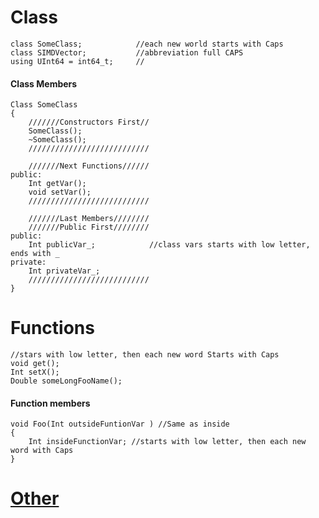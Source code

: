 # Class 
``` 
class SomeClass; 			//each new world starts with Caps
class SIMDVector; 			//abbreviation full CAPS
using UInt64 = int64_t;		//

```
#### Class Members 
```
Class SomeClass
{
	///////Constructors First//
	SomeClass();
	~SomeClass();
	///////////////////////////
	
	///////Next Functions//////
public:
	Int getVar();
	void setVar();
	///////////////////////////
	
	///////Last Members////////
	///////Public First////////
public:
	Int publicVar_;			   //class vars starts with low letter, ends with _
private:
	Int privateVar_;
	///////////////////////////
}
```
# Functions 
```
//stars with low letter, then each new word Starts with Caps
void get();
Int setX();
Double someLongFooName();
```
#### Function members 
```
void Foo(Int outsideFuntionVar ) //Same as inside 
{
	Int insideFunctionVar; //starts with low letter, then each new word with Caps
}
```
 # [Other](https://geosoft.no/development/cppstyle.html)